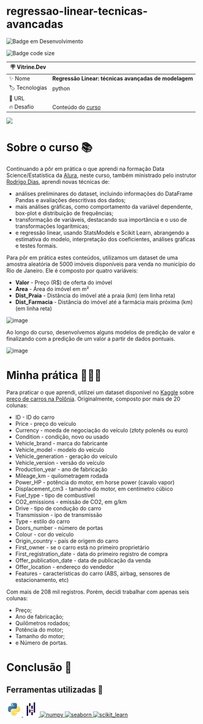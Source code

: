# regressao-linear-tecnicas-avancadas

![Badge em Desenvolvimento](http://img.shields.io/static/v1?label=STATUS&message=EM%20DESENVOLVIMENTO&color=GREEN&style=for-the-badge)

![Badge code size](https://img.shields.io/github/languages/code-size/fab-souza/regressao-linear-tecnicas-avancadas)

| :placard: Vitrine.Dev |    |
| -------------  | --- |
| :sparkles: Nome        | **Regressão Linear: técnicas avançadas de modelagem**
| :label: Tecnologias | python
| :rocket: URL         | 
| :fire: Desafio     | Conteúdo do [curso](https://www.alura.com.br/curso-online-data-science-modelo-regressao-linear-assimetria-statsmodel)

![](https://github.com/fab-souza/regressao-linear-tecnicas-avancadas/assets/67301805/9b9aa0b1-2c78-4800-ac0f-c5c357e5b70d#vitrinadev)

# Sobre o curso 📚
Continuando a pôr em prática o que aprendi na formação Data Science/Estatística da [Alura](https://www.alura.com.br/), neste curso, também ministrado pelo instrutor [Rodrigo Dias](https://www.linkedin.com/in/rodrigo-fernando-dias-118181120/), aprendi novas técnicas de:

- análises preliminares do dataset, incluindo informações do DataFrame Pandas e avaliações descritivas dos dados; 
- mais análises gráficas, como comportamento da variável dependente, box-plot e distribuição de frequências; 
- transformação de variáveis, destacando sua importância e o uso de transformações logarítmicas;
- e regressão linear, usando StatsModels e Scikit Learn, abrangendo a estimativa do modelo, interpretação dos coeficientes, análises gráficas e testes formais.

Para pôr em prática estes conteúdos, utilizamos um dataset de uma amostra aleatória de 5000 imóveis disponíveis para venda no município do Rio de Janeiro. Ele é composto por quatro variáveis: 

- **Valor** - Preço (R$) de oferta do imóvel
- **Area** - Área do imóvel em m²
- **Dist_Praia** - Distância do imóvel até a praia (km) (em linha reta)
- **Dist_Farmacia** - Distância do imóvel até a farmácia mais próxima (km) (em linha reta)

![image](https://github.com/fab-souza/regressao-linear-tecnicas-avancadas/assets/67301805/2045aed8-6ca6-40d5-8d5f-518afc2ebf58)

Ao longo do curso, desenvolvemos alguns modelos de predição de valor e finalizando com a predição de um valor a partir de dados pontuais.

![image](https://github.com/fab-souza/regressao-linear-tecnicas-avancadas/assets/67301805/b6ae81d7-cd2f-495a-b2db-023956357480)




# Minha prática 👩🏻‍💻 

Para praticar o que aprendi, utilizei um dataset disponível no [Kaggle](https://www.kaggle.com) sobre [preço de carros na Polônia](https://www.kaggle.com/datasets/bartoszpieniak/poland-cars-for-sale-dataset). Originalmente, composto por mais de 20 colunas:

* ID - ID do carro
* Price - preço do veículo
* Currency - moeda de negociação do veículo (złoty polenês ou euro)
* Condition - condição, novo ou usado
* Vehicle_brand - marca do fabricante
* Vehicle_model - modelo do veículo
* Vehicle_generation - geração do veículo
* Vehicle_version - versão do veículo
* Production_year - ano de fabricação
* Mileage_km - quilometragem rodada
* Power_HP - potência do motor, em horse power (cavalo vapor)
* Displacement_cm3 - tamanho do motor, em centímetro cúbico
* Fuel_type - tipo de combustível
* CO2_emissions - emissão de CO2, em g/km
* Drive - tipo de condução do carro
* Transmission - ipo de transmissão
* Type - estilo do carro
* Doors_number - número de portas
* Colour - cor do veículo
* Origin_country - país de origem do carro
* First_owner - se o carro está no primeiro proprietário
* First_registration_date - data do primeiro registro de compra
* Offer_publication_date - data de publicação da venda
* Offer_location - endereço do vendedor
* Features - características do carro (ABS, airbag, sensores de estacionamento, etc)

Com mais de 208 mil registros. Porém, decidi trabalhar com apenas seis colunas:
- Preço;
- Ano de fabricação;
- Quilômetros rodados;
- Potência do motor; 
- Tamanho do motor;
- e Número de portas.











# Conclusão 🏁
















## Ferramentas utilizadas 🧰

<p>
  <a href="https://www.python.org" target="_blank" rel="noreferrer"> <img src="https://raw.githubusercontent.com/devicons/devicon/master/icons/python/python-original.svg" alt="python" width="40" height="40"/> </a>
  <a href="https://pandas.pydata.org/" target="_blank" rel="noreferrer"> <img src="https://raw.githubusercontent.com/devicons/devicon/2ae2a900d2f041da66e950e4d48052658d850630/icons/pandas/pandas-original.svg" alt="pandas" width="40" height="40"/> </a> 
  <a href="https://numpy.org/" target="_blank" rel="noreferrer"> <img src="https://numpy.org/images/logo.svg" alt="numpy" width="40" height="40"/> </a>
  <a href="https://seaborn.pydata.org/" target="_blank" rel="noreferrer"> <img src="https://seaborn.pydata.org/_images/logo-mark-lightbg.svg" alt="seaborn" width="40" height="40"/> </a>
  <a href="https://scikit-learn.org/" target="_blank" rel="noreferrer"> <img src="https://upload.wikimedia.org/wikipedia/commons/0/05/Scikit_learn_logo_small.svg" alt="scikit_learn" width="40" height="40"/> </a>
</p>
